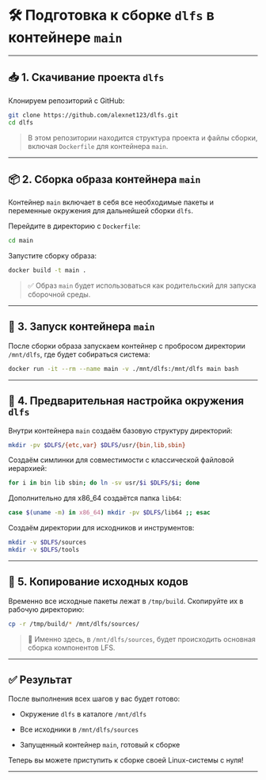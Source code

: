 
# 🛠️ Подготовка к сборке `dlfs` в контейнере `main`

---

## 📥 1. Скачивание проекта `dlfs`

Клонируем репозиторий с GitHub:

```bash
git clone https://github.com/alexnet123/dlfs.git
cd dlfs
```

> В этом репозитории находится структура проекта и файлы сборки, включая `Dockerfile` для контейнера `main`.

---

## 📦 2. Сборка образа контейнера `main`

Контейнер `main` включает в себя все необходимые пакеты и переменные окружения для дальнейшей сборки `dlfs`.

Перейдите в директорию с `Dockerfile`:

```bash
cd main
```

Запустите сборку образа:

```bash
docker build -t main .
```

> ✅ Образ `main` будет использоваться как родительский для запуска сборочной среды.

---

## 🚀 3. Запуск контейнера `main`

После сборки образа запускаем контейнер с пробросом директории `/mnt/dlfs`, где будет собираться система:

```bash
docker run -it --rm --name main -v ./mnt/dlfs:/mnt/dlfs main bash
```

---

## 🧱 4. Предварительная настройка окружения `dlfs`

Внутри контейнера `main` создаём базовую структуру директорий:

```bash
mkdir -pv $DLFS/{etc,var} $DLFS/usr/{bin,lib,sbin}
```

Создаём симлинки для совместимости с классической файловой иерархией:

```bash
for i in bin lib sbin; do ln -sv usr/$i $DLFS/$i; done
```

Дополнительно для x86_64 создаётся папка `lib64`:

```bash
case $(uname -m) in x86_64) mkdir -pv $DLFS/lib64 ;; esac
```

Создаём директории для исходников и инструментов:

```bash
mkdir -v $DLFS/sources
mkdir -v $DLFS/tools
```

---

## 📁 5. Копирование исходных кодов

Временно все исходные пакеты лежат в `/tmp/build`. Скопируйте их в рабочую директорию:

```bash
cp -r /tmp/build/* /mnt/dlfs/sources/
```

> 📌 Именно здесь, в `/mnt/dlfs/sources`, будет происходить основная сборка компонентов LFS.

---

## ✅ Результат

После выполнения всех шагов у вас будет готово:

- Окружение `dlfs` в каталоге `/mnt/dlfs`
    
- Все исходники в `/mnt/dlfs/sources`
    
- Запущенный контейнер `main`, готовый к сборке
    

Теперь вы можете приступить к сборке своей Linux-системы с нуля!

---